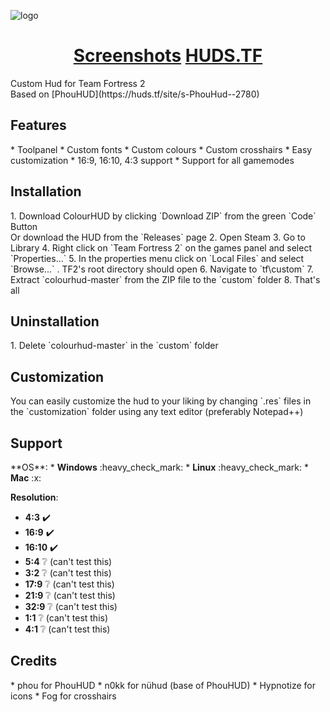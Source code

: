 ![logo](https://i.imgur.com/D7dXW96.png)
<h1 align="center"><a href="https://imgur.com/a/g7KUgL9"><b>Screenshots</b></a> <a href="https://huds.tf/site/s-ColourHUD"><b>HUDS.TF</b></a></h1>
Custom Hud for Team Fortress 2 <br>
Based on [PhouHUD](https://huds.tf/site/s-PhouHud--2780)
<h2>Features</h2>
* Toolpanel
* Custom fonts
* Custom colours
* Custom crosshairs
* Easy customization
* 16:9, 16:10, 4:3 support
* Support for all gamemodes
<h2>Installation</h2>
1. Download ColourHUD by clicking `Download ZIP` from the green `Code` Button<br>
   Or download the HUD from the `Releases` page
2. Open Steam
3. Go to Library
4. Right click on `Team Fortress 2` on the games panel and select `Properties...`
5. In the properties menu click on `Local Files` and select `Browse...` . TF2's root directory should open
6. Navigate to `tf\custom`
7. Extract `colourhud-master` from the ZIP file to the `custom` folder
8. That's all
<h2>Uninstallation</h2>
1. Delete `colourhud-master` in the `custom` folder
<h2>Customization</h2>
You can easily customize the hud to your liking by changing `.res` files in the `customization` folder using any text editor (preferably Notepad++)
<h2>Support</h2>
**OS**:
* <b>Windows</b>	:heavy_check_mark:
* <b>Linux</b>		:heavy_check_mark:
* <b>Mac</b>			:x:

**Resolution**:
* <b>4:3</b>			:heavy_check_mark:
* <b>16:9</b>			:heavy_check_mark:
* <b>16:10</b>		:heavy_check_mark:
* <b>5:4</b>			:grey_question:		(can't test this)
* <b>3:2</b>			:grey_question:		(can't test this)
* <b>17:9</b>			:grey_question:		(can't test this)
* <b>21:9</b>			:grey_question:		(can't test this)
* <b>32:9</b>			:grey_question:		(can't test this)
* <b>1:1</b>			:grey_question:		(can't test this)
* <b>4:1</b>			:grey_question:		(can't test this)

<h2>Credits</h2>
* phou for PhouHUD
* n0kk for nühud (base of PhouHUD)
* Hypnotize for icons
* Fog for crosshairs
